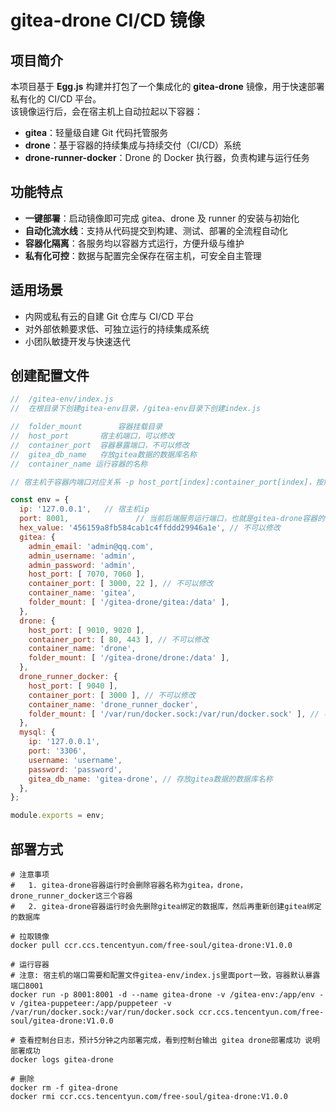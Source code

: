 # gitea-drone CI/CD 镜像



## 项目简介

本项目基于 **Egg.js** 构建并打包了一个集成化的 **gitea-drone** 镜像，用于快速部署私有化的 CI/CD 平台。  
该镜像运行后，会在宿主机上自动拉起以下容器：  

- **gitea**：轻量级自建 Git 代码托管服务  
- **drone**：基于容器的持续集成与持续交付（CI/CD）系统  
- **drone-runner-docker**：Drone 的 Docker 执行器，负责构建与运行任务  



## 功能特点

- **一键部署**：启动镜像即可完成 gitea、drone 及 runner 的安装与初始化  
- **自动化流水线**：支持从代码提交到构建、测试、部署的全流程自动化  
- **容器化隔离**：各服务均以容器方式运行，方便升级与维护  
- **私有化可控**：数据与配置完全保存在宿主机，可安全自主管理  



## 适用场景

- 内网或私有云的自建 Git 仓库与 CI/CD 平台  
- 对外部依赖要求低、可独立运行的持续集成系统  
- 小团队敏捷开发与快速迭代  



## 创建配置文件

```javascript
// 	/gitea-env/index.js
// 	在根目录下创建gitea-env目录，/gitea-env目录下创建index.js

// 	folder_mount		容器挂载目录
// 	host_port		宿主机端口，可以修改
// 	container_port	容器暴露端口，不可以修改
// 	gitea_db_name 	存放gitea数据的数据库名称
// 	container_name 运行容器的名称

// 宿主机于容器内端口对应关系 -p host_port[index]:container_port[index]，按照索引一一对应

const env = {
  ip: '127.0.0.1', 	 // 宿主机ip
  port: 8001, 				// 当前后端服务运行端口，也就是gitea-drone容器的宿主机端口
  hex_value: '456159a8fb584cab1c4ffddd29946a1e', // 不可以修改
  gitea: {
    admin_email: 'admin@qq.com',
    admin_username: 'admin',
    admin_password: 'admin',
    host_port: [ 7070, 7060 ],
    container_port: [ 3000, 22 ], // 不可以修改
    container_name: 'gitea',
    folder_mount: [ '/gitea-drone/gitea:/data' ],
  },
  drone: {
    host_port: [ 9010, 9020 ],
    container_port: [ 80, 443 ], // 不可以修改
    container_name: 'drone',
    folder_mount: [ '/gitea-drone/drone:/data' ],
  },
  drone_runner_docker: {
    host_port: [ 9040 ],
    container_port: [ 3000 ], // 不可以修改
    container_name: 'drone_runner_docker',
    folder_mount: [ '/var/run/docker.sock:/var/run/docker.sock' ], // 不可以修改
  },
  mysql: {
    ip: '127.0.0.1',
    port: '3306',
    username: 'username',
    password: 'password',
    gitea_db_name: 'gitea-drone', // 存放gitea数据的数据库名称
  },
};

module.exports = env;
```



## 部署方式

```shell
# 注意事项
#	1. gitea-drone容器运行时会删除容器名称为gitea，drone，drone_runner_docker这三个容器
#	2. gitea-drone容器运行时会先删除gitea绑定的数据库，然后再重新创建gitea绑定的数据库

# 拉取镜像
docker pull ccr.ccs.tencentyun.com/free-soul/gitea-drone:V1.0.0

# 运行容器 
# 注意: 宿主机的端口需要和配置文件gitea-env/index.js里面port一致，容器默认暴露端口8001
docker run -p 8001:8001 -d --name gitea-drone -v /gitea-env:/app/env -v /gitea-puppeteer:/app/puppeteer -v /var/run/docker.sock:/var/run/docker.sock ccr.ccs.tencentyun.com/free-soul/gitea-drone:V1.0.0

# 查看控制台日志，预计5分钟之内部署完成，看到控制台输出 gitea drone部署成功 说明部署成功
docker logs gitea-drone

# 删除
docker rm -f gitea-drone
docker rmi ccr.ccs.tencentyun.com/free-soul/gitea-drone:V1.0.0
```

